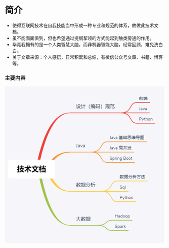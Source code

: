 # 简介
* 使得互联网技术在自我技能当中形成一种专业和规范的体系，故做此技术文档。  
* 虽不能面面俱到，但也希望通过提纲挈领的方式能起到触类旁通的作用。
* 毕竟我拥有的是一个人类智慧大脑，而非机器智能大脑，经常回顾，难免洗白白。
* 关于文章来源：个人感悟，日常积累和总结，有微信公众号文章、书籍、博客等。
### 主要内容
![技术文档](docs/zh-cn/_images/技术文档.png "简介")
